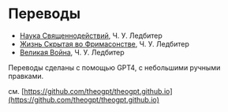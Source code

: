# Переводы

- [Наука Священнодействий](science-of-sacraments/index.md), Ч. У. Ледбитер
- [Жизнь Скрытая во Фримасонстве](hidden-life-in-freemasonry/index.md), Ч. У. Ледбитер
- [Великая Война](the-great-war/index.md), Ч. У. Ледбитер

Переводы сделаны с помощью GPT4, с небольшими ручными правками.

см. [https://github.com/theogpt/theogpt.github.io](https://github.com/theogpt/theogpt.github.io)
